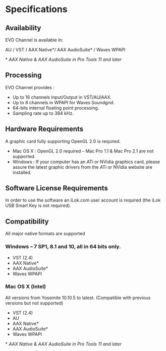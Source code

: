 # Specifications

## Availability

EVO Channel is available in:

AU / VST / AAX Native*/ AAX AudioSuite* / Waves WPAPI

\* _AAX Native & AAX AudioSuite in Pro Tools 11 and later_

## Processing

EVO Channel provides :


- Up to 16 channels Input/Output in VST/AU/AAX.
- Up to 8 channels in WPAPI for Waves Soundgrid.
- 64-bits internal floating point processing.
- Sampling rate up to 384 kHz.

## Hardware Requirements

A graphic card fully supporting OpenGL 2.0 is required.


- Mac OS X : OpenGL 2.0 required – Mac Pro 1.1 & Mac Pro 2.1 are not supported.
- Windows : If your computer has an ATi or NVidia graphics card, please assure the latest graphic drivers
from the ATi or NVidia website are installed.

## Software License Requirements

In order to use the software an iLok.com user account is required (the iLok USB Smart Key is not required).

## Compatibility

All major native formats are supported

### Windows – 7 SP1, 8.1 and 10, all in 64 bits only.
- VST (2.4)
- AAX Native*
- AAX AudioSuite*
- Waves WPAPI

### Mac OS X (Intel) 
All versions from Yosemite 10.10.5 to latest. (Compatible with previous versions but not supported)

- VST (2.4)
- AU
- AAX Native*
- AAX AudioSuite*
- Waves WPAPI


\* _AAX Native & AAX AudioSuite in Pro Tools 11 and later_


